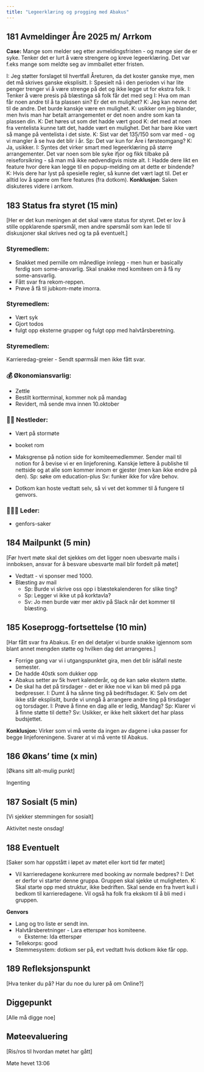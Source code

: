 ```yaml
---
title: "Legeerklæring og progging med Abakus"
---
```


## 181 Avmeldinger Åre 2025 m/ Arrkom

**Case:** Mange som melder seg etter avmeldingsfristen - og mange sier de er syke. Tenker det er lurt å være strengere og kreve legeerklæring. Det var f.eks mange som meldte seg av immballet etter fristen.

I: Jeg støtter forslaget til hvertfall Åreturen, da det koster ganske mye, men det må skrives ganske eksplisitt. 
I: Spesielt nå i den perioden vi har lite penger trenger vi å være strenge på det og ikke legge ut for ekstra folk.
I: Tenker å være presis på blæstinga så folk får det med seg
I: Hva om man får noen andre til å ta plassen sin? Er det en mulighet? 
K: Jeg kan nevne det til de andre. Det burde kanskje være en mulighet. 
K: usikker om jeg blander, men hvis man har betalt arrangementet er det noen andre som kan ta plassen din.
K: Det høres ut som det hadde vært good
K: det med at noen fra ventelista kunne tatt det, hadde vært en mulighet. Det har bare ikke vært så mange på ventelista i det siste. 
K: Sist var det 135/150 som var med - og vi mangler å se hva det blir i år.
Sp: Det var kun for Åre i førsteomgang? 
K: Ja, usikker.
I: Syntes det virker smart med legeerklæring på større arrangementer. Det var noen som ble syke ifjor og fikk tilbake på reiseforsikring - så man må ikke nødvendigvis miste alt.
I: Hadde dere likt en feature hvor dere kan legge til en popup-melding om at dette er bindende? 
K: Hvis dere har lyst på spesielle regler, så kunne det vært lagt til. Det er alltid lov å spørre om flere features (fra dotkom).
**Konklusjon**: Saken diskuteres videre i arrkom.

## 183 Status fra styret (15 min)

[Her er det kun meningen at det skal være status for styret. Det er lov å stille oppklarende spørsmål, men andre spørsmål som kan lede til diskusjoner skal skrives ned og ta på eventuelt.]

### **Styremedlem**:

- Snakket med pernille om månedlige innlegg - men hun er basically ferdig som some-ansvarlig. Skal snakke med komiteen om å få ny some-ansvarlig.
- Fått svar fra rekom-reppen.
- Prøve å få til jubkom-møte imorra.

### **Styremedlem**:
- Vært syk
- Gjort todos
- fulgt opp eksterne grupper og fulgt opp med halvtårsberetning.

### **Styremedlem**:

Karrieredag-greier - Sendt spørmsål men ikke fått svar.

### **💰** Økonomiansvarlig:

- Zettle 
- Bestilt kortterminal, kommer nok på mandag
- Revidert, må sende mva innen 10.oktober

### 👨🏼 Nestleder:

- Vært på stormøte
- booket rom
- Maksgrense på notion side for komiteemedlemmer. Sender mail til notion for å bevise vi er en linjeforening. Kanskje lettere å publishe til nettside og at alle som kommer innom er gjester (men kan ikke endre på den).
Sp: søke om education-plus
Sv: funker ikke for våre behov.

- Dotkom kan hoste vedtatt selv, så vi vet det kommer til å fungere til genvors.

### 🧔🏼‍♂️ Leder:
- genfors-saker 

## 184 Mailpunkt (5 min)

[Før hvert møte skal det sjekkes om det ligger noen ubesvarte mails i innboksen, ansvar for å besvare ubesvarte mail blir fordelt på møtet]

- Vedtatt - vi sponser med 1000.
- Blæsting av mail
    - Sp: Burde vi skrive oss opp i blæstekalenderen for slike ting? 
    - Sp: Legger vi ikke ut på korktavla?
    - Sv: Jo men burde vær mer aktiv på Slack når det kommer til blæsting.

## 185 Koseprogg-fortsettelse (10 min)

[Har fått svar fra Abakus. Er en del detaljer vi burde snakke igjennom som blant annet mengden støtte og hvilken dag det arrangeres.]

- Forrige gang var vi i utgangspunktet gira, men det blir isåfall neste semester.
- De hadde 40stk som dukker opp
- Abakus setter av 5k hvert kalenderår, og de kan søke ekstern støtte.
- De skal ha det på tirsdager - det er ikke noe vi kan bli med på pga bedpresser.
I: Dumt å ha sånne ting på bedriftsdager.
K: Selv om det ikke står eksplisitt, burde vi unngå å arrangere andre ting på tirsdager og torsdager. 
I: Prøve å finne en dag alle er ledig, Mandag?
Sp: Klarer vi å finne støtte til dette? 
Sv: Usikker, er ikke helt sikkert det har plass budsjettet.

**Konklusjon:** Virker som vi må vente da ingen av dagene i uka passer for begge linjeforeningene. Svarer at vi må vente til Abakus.

## 186 Økans’ time (x min)

[Økans sitt alt-mulig punkt]

Ingenting 

## 187 Sosialt (5 min)

[Vi sjekker stemmingen for sosialt]

Aktivitet neste onsdag!

## 188 Eventuelt

[Saker som har oppstått i løpet av møtet eller kort tid før møtet]

- Vil karrieredagene konkurrere med booking av normale bedpres?
I: Det er derfor vi starter denne gruppa. Gruppen skal sjekke ut muligheten. 
K: Skal starte opp med struktur, ikke bedriften. Skal sende en fra hvert kull i bedkom til karrieredagene. Vil også ha folk fra ekskom til å bli med i gruppen.

**Genvors**
- Lang og tro liste er sendt inn.
- Halvtårsberetninger - Lara etterspør hos komiteene.
    - Eksterne: Ida etterspør
- Tellekorps: good
- Stemmesystem: dotkom ser på, evt vedtatt hvis dotkom ikke får opp.


## 189 Refleksjonspunkt

[Hva tenker du på? Har du noe du lurer på om Online?]



## Diggepunkt

[Alle må digge noe]

## Møteevaluering

[Ris/ros til hvordan møtet har gått]

Møte hevet 13:06